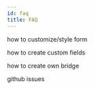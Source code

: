 ```yaml
---
id: faq
title: FAQ
---
```


how to customize/style form

how to create custom fields

how to create own bridge

github issues
